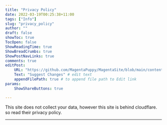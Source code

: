 ```yaml
---
title: "Privacy Policy"
date: 2022-03-19T00:25:38+11:00
tags: ["Info"]
slug: "privacy_policy"
author: ""
draft: false
showToc: true
TocOpen: false
ShowReadingTime: true
ShowBreadCrumbs: true
ShowPostNavLinks: true
comments: true
editPost:
    URL: "https://github.com/MagentaPuppy/MagentaSite/blob/main/content"
    Text: "Suggest Changes" # edit text
    appendFilePath: true # to append file path to Edit link
params:
    ShowShareButtons: true

---
```


This site does not collect your data, however this site is behind cloudflare. 
so read their privacy policy.

---
